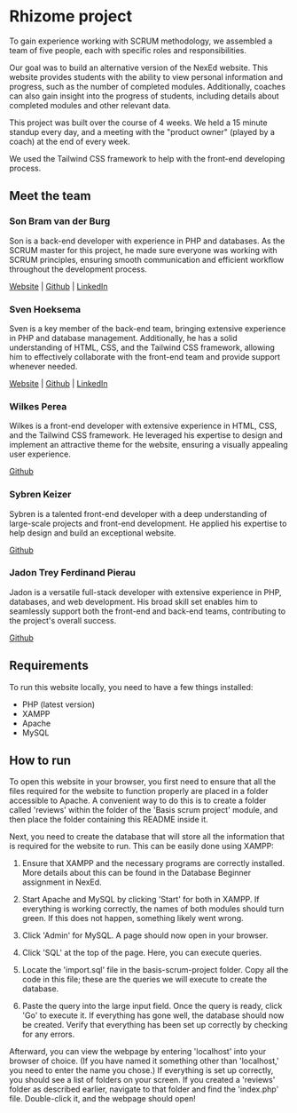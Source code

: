 # Rhizome project

To gain experience working with SCRUM methodology, we assembled a team of five people, each with specific roles and responsibilities.

Our goal was to build an alternative version of the NexEd website. This website provides students with the ability to view personal information and progress, such as the number of completed modules. Additionally, coaches can also gain insight into the progress of students, including details about completed modules and other relevant data.

This project was built over the course of 4 weeks. We held a 15 minute standup every day, and a meeting with the "product owner" (played by a coach) at the end of every week.

We used the Tailwind CSS framework to help with the front-end developing process.

## Meet the team

### Son Bram van der Burg

Son is a back-end developer with experience in PHP and databases. As the SCRUM master for this project, he made sure everyone was working with SCRUM principles, ensuring smooth communication and efficient workflow throughout the development process.

[Website](https://vdburg.site/) | [Github](https://github.com/Penguin-09) | [LinkedIn](https://www.linkedin.com/in/son-bram/)

### Sven Hoeksema

Sven is a key member of the back-end team, bringing extensive experience in PHP and database management. Additionally, he has a solid understanding of HTML, CSS, and the Tailwind CSS framework, allowing him to effectively collaborate with the front-end team and provide support whenever needed.

[Website](https://snevver.github.io/) | [Github](https://github.com/Snevver) | [LinkedIn](https://www.linkedin.com/in/sven-hoeksema/)

### Wilkes Perea

Wilkes is a front-end developer with extensive experience in HTML, CSS, and the Tailwind CSS framework. He leveraged his expertise to design and implement an attractive theme for the website, ensuring a visually appealing user experience.

[Github](https://github.com/Queen018)

### Sybren Keizer

Sybren is a talented front-end developer with a deep understanding of large-scale projects and front-end development. He applied his expertise to help design and build an exceptional website.

[Github](https://github.com/sybrenkeizer)

### Jadon Trey Ferdinand Pierau

Jadon is a versatile full-stack developer with extensive experience in PHP, databases, and web development. His broad skill set enables him to seamlessly support both the front-end and back-end teams, contributing to the project's overall success.

[Github](https://github.com/technoViking32)

## Requirements

To run this website locally, you need to have a few things installed:

-   PHP (latest version)
-   XAMPP
-   Apache
-   MySQL

## How to run

To open this website in your browser, you first need to ensure that all the files required for the website to function properly are placed in a folder accessible to Apache. A convenient way to do this is to create a folder called 'reviews' within the folder of the 'Basis scrum project' module, and then place the folder containing this README inside it.

Next, you need to create the database that will store all the information that is required for the website to run. This can be easily done using XAMPP:

1. Ensure that XAMPP and the necessary programs are correctly installed. More details about this can be found in the Database Beginner assignment in NexEd.

2. Start Apache and MySQL by clicking 'Start' for both in XAMPP. If everything is working correctly, the names of both modules should turn green. If this does not happen, something likely went wrong.

3. Click 'Admin' for MySQL. A page should now open in your browser.

4. Click 'SQL' at the top of the page. Here, you can execute queries.

5. Locate the 'import.sql' file in the basis-scrum-project folder. Copy all the code in this file; these are the queries we will execute to create the database.

6. Paste the query into the large input field. Once the query is ready, click 'Go' to execute it.
   If everything has gone well, the database should now be created. Verify that everything has been set up correctly by checking for any errors.

Afterward, you can view the webpage by entering 'localhost' into your browser of choice. (If you have named it something other than 'localhost,' you need to enter the name you chose.) If everything is set up correctly, you should see a list of folders on your screen. If you created a 'reviews' folder as described earlier, navigate to that folder and find the 'index.php' file. Double-click it, and the webpage should open!
